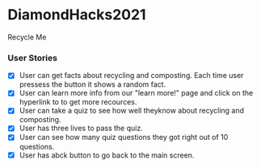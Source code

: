 # DiamondHacks2021

Recycle Me

### User Stories
- [x]  User can get facts about recycling and composting. Each time user pressess the button it shows a random fact. 
- [x]  User can learn more info from our "learn more!" page and click on the hyperlink to to get more recources.
- [x]  User can take a quiz to see how well theyknow about recycling and composting. 
- [x]  User has three lives to pass the quiz.
- [x]  User can see how many quiz questions they got right out of 10 questions. 
- [x]  User has abck button to go back to the main screen. 
